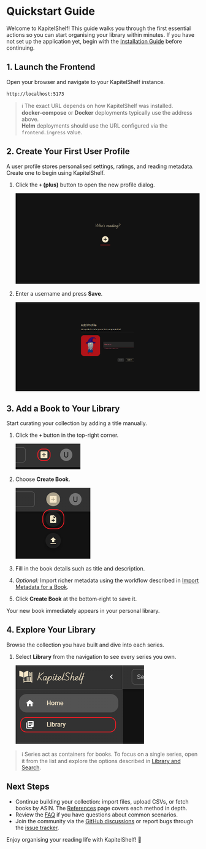 # Quickstart Guide

Welcome to KapitelShelf! This guide walks you through the first essential actions so you can start organising your library within minutes. If you have not set up the application yet, begin with the [Installation Guide](./installation.md) before continuing.

## 1. Launch the Frontend

Open your browser and navigate to your KapitelShelf instance.

```text
http://localhost:5173
```

> ℹ️ The exact URL depends on how KapitelShelf was installed. <br /> **docker-compose** or **Docker** deployments typically use the address above. <br /> **Helm** deployments should use the URL configured via the `frontend.ingress` value.

## 2. Create Your First User Profile

A user profile stores personalised settings, ratings, and reading metadata. Create one to begin using KapitelShelf.

1. Click the **`+` (plus)** button to open the new profile dialog.

   ![Create User Profile Button](./.attachments/references/user_profiles/create_user_profile_button.png)

2. Enter a username and press **Save**.

   ![Create User Profile Dialog](./.attachments/references/user_profiles/create_user_profile_dialog.png)

## 3. Add a Book to Your Library

Start curating your collection by adding a title manually.

1. Click the **`+`** button in the top-right corner.

   ![Create Dialog](./.attachments/references/add_book/manual/create_dialog.png)

2. Choose **Create Book**.

   ![Create Book Button](./.attachments/references/add_book/manual/create_book.png)

3. Fill in the book details such as title and description.
4. _Optional:_ Import richer metadata using the workflow described in [Import Metadata for a Book](./references.md#import-metadata-for-a-book).
5. Click **Create Book** at the bottom-right to save it.

Your new book immediately appears in your personal library.

## 4. Explore Your Library

Browse the collection you have built and dive into each series.

1. Select **Library** from the navigation to see every series you own.

   ![Visit Library](./.attachments/references/library/visit_library.png)

> ℹ️ Series act as containers for books. To focus on a single series, open it from the list and explore the options described in [Library and Search](./references.md#library-and-search).

## Next Steps

- Continue building your collection: import files, upload CSVs, or fetch books by ASIN. The [References](./references.md) page covers each method in depth.
- Review the [FAQ](./faq.md) if you have questions about common scenarios.
- Join the community via the [GitHub discussions](https://github.com/ThomasMiller01/KapitelShelf/discussions/categories/general) or report bugs through the [issue tracker](https://github.com/ThomasMiller01/KapitelShelf/issues).

Enjoy organising your reading life with KapitelShelf! 🎉
